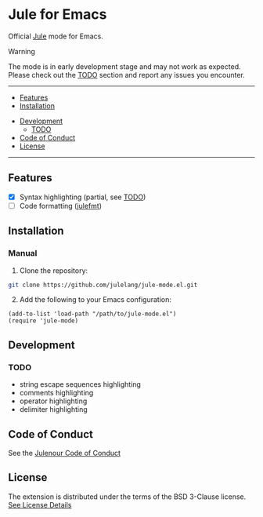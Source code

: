 # Jule for Emacs
Official [Jule](https://github.com/julelang/jule) mode for Emacs.

> [!WARNING]
> The mode is in early development stage and may not work as expected.
> Please check out the [TODO](#todo) section and report any issues you encounter.

___

- [Features](#features)
- [Installation](#installation)
<!--
- [Configuration](#configuration)
  - [Code formatting](#code-formatting)
-->
- [Development](#development)
  - [TODO](#todo)
- [Code of Conduct](#code-of-conduct)
- [License](#license)

___

## Features
- [x] Syntax highlighting (partial, see [TODO](#todo))
- [ ] Code formatting ([julefmt](https://github.com/julelang/julefmt))

## Installation
<!--
### MELPA
The package is available on [MELPA](https://melpa.org) and can be installed with:
```elisp
(setq package-archives '(("melpa" . "https://melpa.org/packages/")))
(package-initialize)
(package-refresh-contents)
```
<kbd>M-x</kbd> `package-install` <kbd>RET</kbd> `jule-mode` <kbd>RET</kbd>
-->

### Manual
1. Clone the repository:
```sh
git clone https://github.com/julelang/jule-mode.el.git
```
2. Add the following to your Emacs configuration:
```elisp
(add-to-list 'load-path "/path/to/jule-mode.el")
(require 'jule-mode)
```

<!--
## Configuration
### Code formatting
-->

## Development
### TODO
- string escape sequences highlighting
- comments highlighting
- operator highlighting
- delimiter highlighting

## Code of Conduct
See the [Julenour Code of Conduct](https://jule.dev/code-of-conduct)

## License
The extension is distributed under the terms of the BSD 3-Clause license. <br>
[See License Details](/LICENSE)
